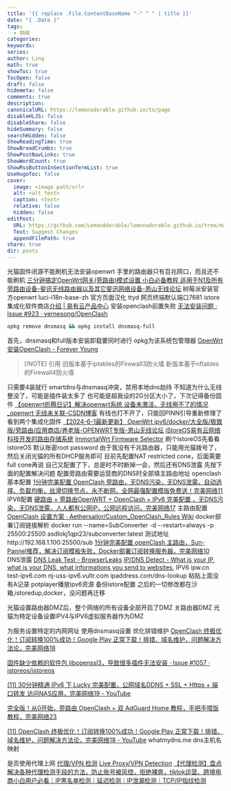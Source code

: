 ```yaml
---
title: '{{ replace .File.ContentBaseName "-" " " | title }}'
date: "{ .Date }"
tags:
  - 网络
categories: 
keywords: 
series: 
author: Ling
math: true
showToc: true
TocOpen: false
draft: false
hidemeta: false
comments: true
description: 
canonicalURL: https://lemonadorable.github.io/to/page
disableHLJS: false
disableShare: false
hideSummary: false
searchHidden: false
ShowReadingTime: true
ShowBreadCrumbs: true
ShowPostNavLinks: true
ShowWordCount: true
ShowRssButtonInSectionTermList: true
UseHugoToc: false
cover:
  image: <image path/url>
  alt: <alt text>
  caption: <text>
  relative: false
  hidden: false
editPost:
  URL: https://github.com/LemonAdorable/lemonadorable.github.io/tree/master/content
  Text: Suggest Changes
  appendFilePath: true
share: true
dir: posts
---
```


光猫固件闭源不能刷机无法安装openwrt
手里的路由器只有百兆网口，而且还不能刷机
[三分钟搞定OpenWrt网关(旁路由)模式设置 小白必备教程 适用于N1及所有旁路由设备-斐讯无线路由器以及其它斐迅网络设备-恩山无线论坛](https://www.right.com.cn/FORUM/thread-4181997-1-1.html)
树莓派安装官方openwrt
luci-i18n-base-zh 官方页面汉化
ttyd 网页终端默认端口7681
istore 集成化软件商店[介绍 | 易有云产品中心](https://doc.linkease.com/zh/guide/istore/)
安装openclash前置失败
[无法安装问题 · Issue #923 · vernesong/OpenClash](https://github.com/vernesong/OpenClash/issues/923)

```bash
opkg remove dnsmasq && opkg install dnsmasq-full
```
首先，dnsmasq和full版本安装卸载要同时进行
opkg为该系统包管理器
[OpenWrt安装OpenClash - Forever Young](https://www.luxiyue.com/openwrt/openwrt%e5%ae%89%e8%a3%85openclash/)

> [!NOTE] 引用
> 旧版本基于iptables的Firewall3防火墙
> 新版本基于nftables的Firewall4防火墙

只需要4装就行
smartdns与dnsmasq冲突，禁用本地dns劫持
不知道为什么无线整没了，可能是插件装太多了
也可能是超我设的2G分区大小了，下次记得备份固件
[【openwrt折腾日记】解决openwrt系统 设备未激活，无线用不了的情况_openwrt 无线未关联-CSDN博客](https://blog.csdn.net/u010560236/article/details/136715420)
有线也打不开了，只能回PINN引导重新修理了
看到两个集成化固件
[【2024-6-1最新更新】 OpenWrt ipv6/docker/大全版/极致版/旁路由/应用商店/养老版-OPENWRT专版-恩山无线论坛](https://www.right.com.cn/forum/thread-4387071-1-3.html)
[iStoreOS易有云网络科技开发的路由存储系统](https://site.istoreos.com/)
[ImmortalWrt Firmware Selector](https://firmware-selector.immortalwrt.org/)
刷个istoreOS先看看
istoreOS 默认账密root password
由于我没有千兆路由器，只能用光猫拨号了，然后关闭光猫的所有DHCP服务即可
目前先配置NAT restricted cone，后面需要full cone再说
自己又配置了下，总是时不时断掉一会，然后还有DNS泄露
先按下面的配置解决问题
配置旁路由需要运营商的DNS时全部填主路由地址
openclash基本配置
[1分钟完美配置 OpenClash 旁路由，无DNS污染，无DNS泄露，自动选择、负载均衡，丝滑切换节点，永不断网，全网最强配置模版免费送！完美网络11](https://www.youtube.com/watch?v=0vVJYvV-nwE)
IPV6配置
[硬路由 + 旁路由OpenWRT + OpenClash + IPv6 完美配置 ，无DNS污染，无DNS泄露，人人都有公网IP，公网远程访问，完美网络17](https://www.youtube.com/watch?v=gBSVl_BqptQ)
主路由配置
[OpenClash 设置方案 · Aethersailor/Custom_OpenClash_Rules Wiki](https://github.com/Aethersailor/Custom_OpenClash_Rules/wiki/OpenClash-%E8%AE%BE%E7%BD%AE%E6%96%B9%E6%A1%88#%E7%A1%AE%E4%BF%9D-openwrt-%E5%8F%AF%E4%BB%A5%E6%AD%A3%E5%B8%B8%E8%AE%BF%E9%97%AE-github)
docker部署订阅链接解析
docker run --name=SubConverter -d --restart=always -p 25500:25500 asdlokj1qpi23/subconverter:latest
测试地址http://192.168.1.100:25500/sub
[1分钟完美配置 openClash 主路由，Sun-Pannel推荐，解决订阅模板失败，Docker部署订阅转换服务器，完美网络10](https://www.youtube.com/watch?v=Hm47TyJqVdc)
DNS泄露
[DNS Leak Test - BrowserLeaks](https://browserleaks.com/dns)
[IP/DNS Detect - What is your IP, what is your DNS, what informations you send to websites.](https://ipleak.net/)
IPV6
ipw.cn
test-ipv6.com
nj-uss-ipv6.vultr.com
ipaddress.com/dns-lookup 粘贴上面没有A记录
potplayer播放ipv6资源
备份istore配置
之后的一切修改都在沙箱,istoredup,docker，没问题再迁移

光猫设置路由器DMZ后，整个网络的所有设备全部开启了DMZ
关路由器DMZ
光猫为特定设备设置IPV4与IPV6虚拟服务器作为DMZ

为服务设置特定的内网网址
使用dnsmasq设置
优化排错维护
[OpenClash 终极优化！订阅转换100%成功！Google Play 正常下载！排错、域名维护，问题解决方法论，完美网络18](https://www.youtube.com/watch?v=QxOLvyCdVLU)

[固件缺少依赖的软件包 libopenssl3，导致很多插件无法安装 · Issue #1057 · istoreos/istoreos](https://github.com/istoreos/istoreos/issues/1057)

[(11) 30分钟精通 IPv6 下 Lucky 完美配置，公网域名DDNS + SSL + Https + 端口转发 访问NAS应用，完美网络19 - YouTube](https://www.youtube.com/watch?v=85TNLGVoJEA)

[完全版！从0开始，旁路由 OpenClash + 双 AdGuard Home 教程，手把手喂饭教程，完美网络23](https://www.youtube.com/watch?v=0kCSJL_lSyw)

[(11) OpenClash 终极优化！订阅转换100%成功！Google Play 正常下载！排错、域名维护，问题解决方法论，完美网络18 - YouTube](https://www.youtube.com/watch?v=QxOLvyCdVLU)
whatmydns.me dns主机名映射

是否使用代理上网
[代理/VPN 检测](https://proxy.888005.xyz/)
[Live Proxy/VPN Detection](https://proxy.incolumitas.com/proxy_detect.html)
[【代理检测】盘点解决各种代理检测手段的方法，防止账号被风控，拒绝裸奔，tiktok运营、跨境电商小白用户必看｜IP黑名单检测｜延迟检测｜IP泄漏检测｜TCP/IP指纹检测](https://www.youtube.com/watch?v=_EoccSHSiAU)

